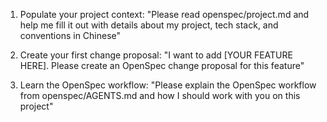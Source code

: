 1. Populate your project context:
   "Please read openspec/project.md and help me fill it out
    with details about my project, tech stack, and conventions in Chinese"

2. Create your first change proposal:
   "I want to add [YOUR FEATURE HERE]. Please create an
    OpenSpec change proposal for this feature"

3. Learn the OpenSpec workflow:
   "Please explain the OpenSpec workflow from openspec/AGENTS.md
    and how I should work with you on this project"